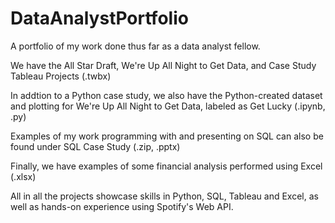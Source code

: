 # DataAnalystPortfolio

A portfolio of my work done thus far as a data analyst fellow.

We have the All Star Draft, We're Up All Night to Get Data, and Case Study Tableau Projects (.twbx)

In addtion to a Python case study, we also have the Python-created dataset and plotting for We're Up All Night to Get Data, labeled as Get Lucky (.ipynb, .py)

Examples of my work programming with and presenting on SQL can also be found under SQL Case Study (.zip, .pptx)

Finally, we have examples of some financial analysis performed using Excel (.xlsx)

All in all the projects showcase skills in Python, SQL, Tableau and Excel, as well as hands-on experience using Spotify's Web API.

